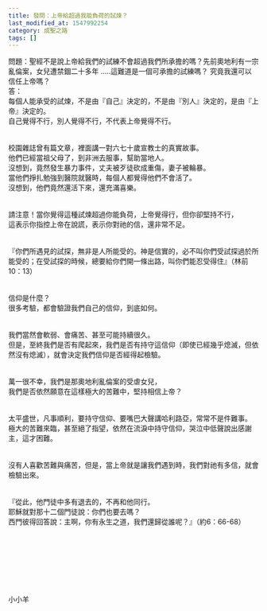 ```yaml
---
title: 發問：上帝給超過我能負荷的試煉？
last_modified_at: 1547992254
category: 成聖之路
tags: []
---
```


問題：聖經不是說上帝給我們的試練不會超過我們所承擔的嗎？先前奧地利有一宗亂倫案，女兒遭禁錮二十多年 .....這難道是一個可承擔的試練嗎？ 究竟我還可以信任上帝嗎？<br><!--more-->答：<br>每個人能承受的試煉，不是由『自己』決定的，不是由『別人』決定的，是由『上帝』決定的。<br>自己覺得不行，別人覺得不行，不代表上帝覺得不行。<br> <br><br>校園雜誌曾有篇文章，裡面講一對六七十歲宣教士的真實故事。<br>他們已經當祖父母了，到非洲去服事，幫助當地人。<br>沒想到，竟然發生暴力事件，丈夫被歹徒砍成重傷，妻子被輪暴。<br>當他們掙扎勉強到醫院就醫時，每個人都覺得他們不會活了。<br>沒想到，他們竟然還活下來，還充滿喜樂。<br> <br><br>請注意！當你覺得這種試煉超過你能負荷，上帝覺得行，但你卻堅持不行，<br>這表示你指控上帝在說謊，表示你對祂的信，還非常不足。<br> <br><br>『你們所遇見的試探，無非是人所能受的。神是信實的，必不叫你們受試探過於所能受的；在受試探的時候，總要給你們開一條出路，叫你們能忍受得住』（林前10：13）<br><br><br>信仰是什麼？<br>很多考驗，都會驗證我們自己的信仰，到底如何。<br><br><br>我們當然會軟弱、會痛苦、甚至可能持續很久。<br>但是，至終我們是否有爬起來，我們是否有持守這信仰（即使已經幾乎熄滅，但依然沒有熄滅），就會決定我們信仰是否經得起檢驗。<br><br><br>萬一很不幸，我們是那奧地利亂倫案的受虐女兒，<br>我們是否依然願意在這樣極大的苦難中，堅持相信上帝？<br><br><br>太平盛世，凡事順利，要持守信仰、要嘴巴大聲講哈利路亞，常常不是件難事。<br>極大的苦難來臨，甚至絕了指望，依然在流淚中持守信仰，哭泣中低聲說出感謝主，這才困難。<br><br><br>沒有人喜歡苦難與痛苦，但是，當上帝就是讓我們遇到時，我們對祂有多信，就會檢驗出來。<br><br><br>『從此，他門徒中多有退去的，不再和他同行。<br>耶穌就對那十二個門徒說：你們也要去嗎？<br>西門彼得回答說：主啊，你有永生之道，我們還歸從誰呢？』（約6：66-68）<br><br><br><br><br><br><br><br><br>小小羊<br><br><br><br><br>

